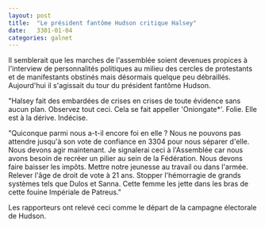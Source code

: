 ```yaml
---
layout: post
title:  "Le président fantôme Hudson critique Halsey"
date:   3301-01-04
categories: galnet
---
```

Il semblerait que les marches de l'assemblée soient devenues propices à l'interview de personnalités politiques au milieu des cercles de protestants et de manifestants obstinés mais désormais quelque peu débraillés. Aujourd'hui il s'agissait du tour du président fantôme Hudson.

"Halsey fait des embardées de crises en crises de toute évidence sans aucun plan. Observez tout ceci. Cela se fait appeller 'Oniongate*'. Folie. Elle est à la dérive. Indécise.

"Quiconque parmi nous a-t-il encore foi en elle ? Nous ne pouvons pas attendre jusqu'à son vote de confiance en 3304 pour nous séparer d'elle. Nous devons agir maintenant. Je signalerai ceci à l'Assemblée car nous avons besoin de recréer un pilier au sein de la Fédération. Nous devons faire baisser les impôts. Mettre notre jeunesse au travail ou dans l'armée. Relever l'âge de droit de vote à 21 ans. Stopper l'hémorragie de grands systèmes tels que Dulos et Sanna. Cette femme les jette dans les bras de cette fouine Impériale de Patreus."

Les rapporteurs ont relevé ceci comme le départ de la campagne électorale de Hudson.
